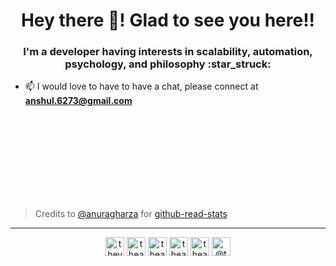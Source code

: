 <h1 align="center">Hey there 👋! Glad to see you here!!</h1>
<h3 align="center">I'm a developer having interests in scalability, automation, psychology, and philosophy :star_struck:</h3>

- 📫 I would love to have to have a chat, please connect at **anshul.6273@gmail.com**




<br/><br/><br/><br/><br/><br/><br/><br/>
> Credits to [@anuragharza](https://github.com/anuraghazra) for [github-read-stats](https://github.com/anuraghazra/github-readme-stats)
<hr>
<p align="center">
<a href="https://twitter.com/thevoxium" target="blank"><img align="center" src="https://cdn.jsdelivr.net/npm/simple-icons@3.0.1/icons/twitter.svg" alt="thevoxium" height="30" width="30" /></a>
<a href="https://linkedin.com/in/thealphadollar" target="blank"><img align="center" src="https://cdn.jsdelivr.net/npm/simple-icons@3.0.1/icons/linkedin.svg" alt="thealphadollar" height="30" width="30" /></a>
<a href="https://stackoverflow.com/users/9044142" target="blank"><img align="center" src="https://cdn.jsdelivr.net/npm/simple-icons@3.0.1/icons/stackoverflow.svg" alt="thealphadollar" height="30" width="30" /></a>
<a href="https://fb.com/thealphadollar" target="blank"><img align="center" src="https://cdn.jsdelivr.net/npm/simple-icons@3.0.1/icons/facebook.svg" alt="thealphadollar" height="30" width="30" /></a>
<a href="https://instagram.com/thealphadollar" target="blank"><img align="center" src="https://cdn.jsdelivr.net/npm/simple-icons@3.0.1/icons/instagram.svg" alt="thealphadollar" height="30" width="30" /></a>
<a href="https://medium.com/@thealphadollar" target="blank"><img align="center" src="https://cdn.jsdelivr.net/npm/simple-icons@3.0.1/icons/medium.svg" alt="@thealphadollar" height="30" width="30" /></a>
</p>
